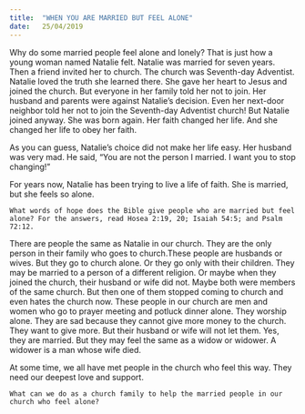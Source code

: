 ```yaml
---
title:  "WHEN YOU ARE MARRIED BUT FEEL ALONE"
date:   25/04/2019
---
```


Why do some married people feel alone and lonely? That is just how a young woman named Natalie felt. Natalie was married for seven years. Then a friend invited her to church. The church was Seventh-day Adventist. Natalie loved the truth she learned there. She gave her heart to Jesus and joined the church. But everyone in her family told her not to join. Her husband and parents were against Natalie’s decision. Even her next-door neighbor told her not to join the Seventh-day Adventist church! But Natalie joined anyway. She was born again. Her faith changed her life. And she changed her life to obey her faith. 

As you can guess, Natalie’s choice did not make her life easy. Her husband was very mad. He said, “You are not the person I married. I want you to stop changing!”

For years now, Natalie has been trying to live a life of faith. She is married, but she feels so alone.

`What words of hope does the Bible give people who are married but feel alone? For the answers, read Hosea 2:19, 20; Isaiah 54:5; and Psalm 72:12.`

There are people the same as Natalie in our church. They are the only person in their family who goes to church.These people are husbands or wives. But they go to church alone. Or they go only with their children. They may be married to a person of a different religion. Or maybe when they joined the church, their husband or wife did not. Maybe both were members of the same church. But then one of them stopped coming to church and even hates the church now. These people in our church are men and women who go to prayer meeting and potluck dinner alone. They worship alone. They are sad because they cannot give more money to the church. They want to give more. But their husband or wife will not let them. Yes, they are married. But they may feel the same as a widow or widower. A widower is a man whose wife died.

At some time, we all have met people in the church who feel this way. They need our deepest love and support.

`What can we do as a church family to help the married people in our church who feel alone?`